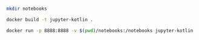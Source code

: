 ```bash
mkdir notebooks
```

```bash
docker build -t jupyter-kotlin .
```

```bash
docker run -p 8888:8888 -v $(pwd)/notebooks:/notebooks jupyter-kotlin
```
